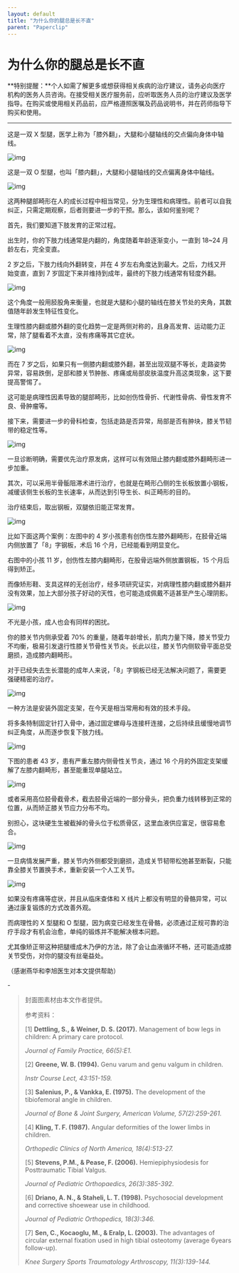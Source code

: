 ```yaml
---
layout: default
title: "为什么你的腿总是长不直"
parent: "Paperclip"
---
```


# 为什么你的腿总是长不直

**特别提醒：**个人如需了解更多或想获得相关疾病的治疗建议，请务必向医疗机构的医务人员咨询。在接受相关医疗服务前，应听取医务人员的治疗建议及医学指导。在购买或使用相关药品前，应严格遵照医嘱及药品说明书，并在药师指导下购买和使用。

------

这是一双 X 型腿，医学上称为「膝外翻」，大腿和小腿轴线的交点偏向身体中轴线。

![img](https://i.loli.net/2021/10/30/Ux8LIBFMympsOfr.png)

这是一双 O 型腿，也叫「膝内翻」，大腿和小腿轴线的交点偏离身体中轴线。

![img](https://i.loli.net/2021/10/30/5hzvwFQCLnj62iI.png)

这两种腿部畸形在人的成长过程中相当常见，分为生理性和病理性。前者可以自我纠正，只需定期观察，后者则要进一步的干预。那么，该如何鉴别呢？

首先，我们要知道下肢发育的正常过程。

出生时，你的下肢力线通常是内翻的，角度随着年龄逐渐变小，一直到 18~24 月龄左右，完全变直。

2 岁之后，下肢力线向外翻转变，并在 4 岁左右角度达到最大。之后，力线又开始变直，直到 7 岁固定下来并维持到成年，最终的下肢力线通常有轻度外翻。

![img](https://i.loli.net/2021/10/30/R2E9wlATzOmpxWr.png)

这个角度一般用胫股角来衡量，也就是大腿和小腿的轴线在膝关节处的夹角，其数值随年龄发生特征性变化。

生理性膝内翻或膝外翻的变化趋势一定是两侧对称的，且身高发育、运动能力正常，除了腿看着不太直，没有疼痛等其它症状。

![img](https://i.loli.net/2021/10/30/GL7CEBV92ytWzgN.png)

而在 7 岁之后，如果只有一侧膝内翻或膝外翻，甚至出现双腿不等长，走路姿势异常，容易跌倒，足部和膝关节肿胀、疼痛或局部皮肤温度升高这类现象，这下要提高警惕了。

这可能是病理性因素导致的腿部畸形，比如创伤性骨折、代谢性骨病、骨性发育不良、骨肿瘤等。

接下来，需要进一步的骨科检查，包括走路是否异常，局部是否有肿块，膝关节韧带的稳定性等。

![img](https://mmbiz.qpic.cn/mmbiz_gif/SlOqFKqEO4EVpo14Zteu9oTc9H4CKiaMTP6J7cxRX5TQ3Q2sw6YaKJpp8FFHr9MEV1Tl9e0U9TueUwBeH4MYdmw/640?wx_fmt=gif)

一旦诊断明确，需要优先治疗原发病，这样可以有效阻止膝内翻或膝外翻畸形进一步加重。

其次，可以采用半骨骺阻滞术进行治疗，也就是在畸形凸侧的生长板放置小钢板，减缓该侧生长板的生长速率，从而达到引导生长、纠正畸形的目的。

治疗结束后，取出钢板，双腿依旧能正常发育。

![img](https://i.loli.net/2021/10/30/BYLHONyoAVQuTfn.gif)

比如下面这两个案例：左图中的 4 岁小孩患有创伤性左膝外翻畸形，在胫骨近端内侧放置了「8」字钢板，术后 16 个月，已经能看到明显变化。

右图中的小孩 11 岁，创伤性左膝内翻畸形，在股骨远端外侧放置钢板，15 个月后得到矫正。

而像矫形鞋、支具这样的无创治疗，经多项研究证实，对病理性膝内翻或膝外翻并没有效果，加上大部分孩子好动的天性，也可能造成佩戴不适甚至产生心理阴影。

![img](https://i.loli.net/2021/10/30/kWpceElLIh7atxd.png)

不光是小孩，成人也会有同样的困扰。

你的膝关节内侧承受着 70% 的重量，随着年龄增长，肌肉力量下降，膝关节受力不均衡，极易引发退行性膝关节骨性关节炎。长此以往，膝关节内侧软骨平面总受磨损，造成膝内翻畸形。

对于已经失去生长潜能的成年人来说，「8」字钢板已经无法解决问题了，需要更强硬精密的治疗。

![img](https://i.loli.net/2021/10/30/7GHpOEuqXiU2BfD.png)

一种方法是安装外固定支架，在今天是相当常用和有效的技术手段。

将多条特制固定针打入骨中，通过固定螺母与连接杆连接，之后持续且缓慢地调节纠正角度，从而逐步恢复下肢力线。

![img](https://mmbiz.qpic.cn/mmbiz_gif/SlOqFKqEO4EVpo14Zteu9oTc9H4CKiaMTWQoG89RxNfOGNXvBNW1K8AYFqS0ZFVudZfFXOQia4VzrVppRPSiaVncQ/640?wx_fmt=gif)

下图的患者 43 岁，患有严重左膝内侧骨性关节炎，通过 16 个月的外固定支架缓解了左膝内翻畸形，甚至能重现单腿站立。

![img](https://i.loli.net/2021/10/30/T5Ovpio7S3A6fGD.png)

或者采用高位胫骨截骨术，截去胫骨近端的一部分骨头，把负重力线转移到正常的位置，从而矫正膝关节应力分布不均。

别担心，这块硬生生被截掉的骨头位于松质骨区，这里血液供应富足，很容易愈合。

![img](https://mmbiz.qpic.cn/mmbiz_gif/SlOqFKqEO4EVpo14Zteu9oTc9H4CKiaMTicp9cpfkP5jrcicTiajNlWjmb5OIf8hq850LQ4gRz3fbtwrRhctpSjl5A/640?wx_fmt=gif)

一旦病情发展严重，膝关节内外侧都受到磨损，造成关节韧带松弛甚至断裂，只能靠全膝关节置换手术，重新安装一个人工关节。

![img](https://i.loli.net/2021/10/30/PO4BpCQdZNMSDwm.png)

如果没有疼痛等症状，并且从临床查体和 X 线片上都没有明显的骨骼异常，可以通过康复锻炼的方式改善外观。

而病理性的 X 型腿和 O 型腿，因为病变已经发生在骨骼，必须通过正规可靠的治疗手段才有机会治愈，单纯的锻炼并不能解决根本问题。

尤其像矫正带这种把腿缠成木乃伊的方法，除了会让血液循环不畅，还可能造成膝关节受伤，对你的腿没有丝毫益处。

（感谢燕华和李旭医生对本文提供帮助）

\-

> 封面图素材由本文作者提供。
>
> 参考资料：
>
> [1] **Dettling, S., & Weiner, D. S. (2017).** Management of bow legs in children: A primary care protocol. 
>
> *Journal of Family Practice, 66(5):E1.*
>
> [2] **Greene, W. B. (1994).** Genu varum and genu valgum in children. 
>
> *Instr Course Lect, 43:151-159.*
>
> [3] **Salenius, P., & Vankka, E. (1975).** The development of the tibiofemoral angle in children. 
>
> *Journal of Bone & Joint Surgery, American Volume, 57(2):259-261.*
>
> [4] **Kling, T. F. (1987).** Angular deformities of the lower limbs in children. 
>
> *Orthopedic Clinics of North America, 18(4):513-27.*
>
> [5] **Stevens, P.M., & Pease, F. (2006).** Hemiepiphysiodesis for Posttraumatic Tibial Valgus. 
>
> *Journal of Pediatric Orthopaedics, 26(3):385-392.*
>
> [6] **Driano, A. N., & Staheli, L. T. (1998).** Psychosocial development and corrective shoewear use in childhood. 
>
> *Journal of Pediatric Orthopedics, 18(3):346.*
>
> [7] **Sen, C., Kocaoglu, M., & Eralp, L. (2003).** The advantages of circular external fixation used in high tibial osteotomy (average 6years follow-up). 
>
> *Knee Surgery Sports Traumatology Arthroscopy, 11(3):139-144.*

